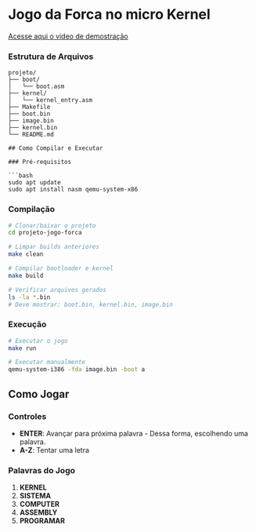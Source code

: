 # Jogo da Forca no micro Kernel

[Acesse aqui o video de demostração](https://drive.google.com/file/d/1b5LtY4ZmgiSHmgq1FYM-ne87D3qKfrKE/view?usp=sharing)

### Estrutura de Arquivos
```
projeto/
├── boot/
│   └── boot.asm         
├── kernel/
│   └── kernel_entry.asm  
├── Makefile   
├── boot.bin
├── image.bin
├── kernel.bin            
└── README.md    

## Como Compilar e Executar

### Pré-requisitos

```bash
sudo apt update
sudo apt install nasm qemu-system-x86
```

### Compilação

```bash
# Clonar/baixar o projeto
cd projeto-jogo-forca

# Limpar builds anteriores
make clean

# Compilar bootloader e kernel
make build

# Verificar arquivos gerados
ls -la *.bin
# Deve mostrar: boot.bin, kernel.bin, image.bin
```

### Execução
```bash
# Executar o jogo
make run

# Executar manualmente
qemu-system-i386 -fda image.bin -boot a
```

## Como Jogar

### Controles

- **ENTER**: Avançar para próxima palavra - Dessa forma, escolhendo uma palavra.
- **A-Z**: Tentar uma letra

### Palavras do Jogo

1. **KERNEL** 
2. **SISTEMA** 
3. **COMPUTER**  
4. **ASSEMBLY** 
5. **PROGRAMAR** 
